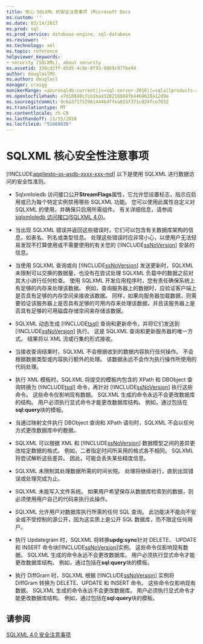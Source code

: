 ```yaml
---
title: 核心 SQLXML 的安全注意事项 |Microsoft Docs
ms.custom: ''
ms.date: 03/14/2017
ms.prod: sql
ms.prod_service: database-engine, sql-database
ms.reviewer: ''
ms.technology: xml
ms.topic: reference
helpviewer_keywords:
- security [SQLXML], about security
ms.assetid: 330cd2ff-d5d5-4c8e-8f93-0869c977be94
author: douglaslMS
ms.author: douglasl
manager: craigg
monikerRange: =azuresqldb-current||>=sql-server-2016||=sqlallproducts-allversions||>=sql-server-linux-2017||=azuresqldb-mi-current
ms.openlocfilehash: a7d18848c7cb1baa328210884fb4460628a12d9e
ms.sourcegitcommit: 9c6a37175296144464ffea815f371c024fce7032
ms.translationtype: MT
ms.contentlocale: zh-CN
ms.lasthandoff: 11/15/2018
ms.locfileid: "51669036"
---
```

# <a name="core-sqlxml-security-considerations"></a>SQLXML 核心安全性注意事项
[!INCLUDE[appliesto-ss-asdb-xxxx-xxx-md](../../../includes/appliesto-ss-asdb-xxxx-xxx-md.md)]
  以下是使用 SQLXML 进行数据访问的安全性准则。  
  
-   Sqlxmloledb 访问接口公开**StreamFlags**属性，它允许您设置标志，指示应启用或已为每个特定实例禁用哪些 SQLXML 功能。 您可以使用此属性自定义对 SQLXML 的使用，并确保只启用所需组件。 有关详细信息，请参阅[sqlxmloledb 访问接口&#40;SQLXML 4.0&#41;](https://msdn.microsoft.com/library/fc489682-690a-4bb0-b5ac-237d376dc110)。  
  
-   当出现 SQLXML 错误并返回这些错误时，它们可以包含有关数据库架构的信息，如表名、列名或类型信息。 处理这些错误时应非常小心，以使用户无法轻易发现不打算使用或不需要使用的有关您的 [!INCLUDE[ssNoVersion](../../../includes/ssnoversion-md.md)] 安装的信息。  
  
-   当使用 SQLXML 查询或向 [!INCLUDE[ssNoVersion](../../../includes/ssnoversion-md.md)] 发送更新时，SQLXML 未限制可以交换的数据量，也没有在尝试处理 SQLXML 负载中的数据之前对其大小进行任何检查。 使用 SQLXML 开发应用程序时，您有责任确保系统上有足够的内存来处理该数据。 例如，查询服务器上的数据时，应验证客户端上是否具有足够的内存空间来接收该数据。 同样，如果向服务器加载数据，则需要验证该服务器上是否具有足够的可用内存来处理该数据，并且该服务器上是否具有足够的可用磁盘存储空间来存储该数据。  
  
-   SQLXML 动态生成 [!INCLUDE[tsql](../../../includes/tsql-md.md)] 查询和更新命令，并将它们发送到 [!INCLUDE[ssNoVersion](../../../includes/ssnoversion-md.md)] 执行。 这是 SQLXML 查询和更新服务器的唯一方式。 结果将以 XML 流或行集的形式接收。  
  
-   当接收查询结果时，SQLXML 不会根据收到的数据内容执行任何操作。 不会根据数据类型或内容执行额外的处理。 该数据永远不会作为执行操作所使用的代码处理。  
  
-   执行 XML 模板时，SQLXML 将提交的模板内包含的 XPath 和 DBObject 查询转换为 [!INCLUDE[tsql](../../../includes/tsql-md.md)] 命令，再针对 [!INCLUDE[ssNoVersion](../../../includes/ssnoversion-md.md)] 执行这些命令。 这些命令仅影响现有数据。 SQLXML 生成的命令永远不会更改数据库的结构。 用户必须执行显式命令才能更改数据库结构。 例如，通过包括在**sql:query**块的模板。  
  
-   当通过映射文件执行 DBObject 查询和 XPath 语句时，SQLXML 不会以任何方式更改数据库中的数据。  
  
-   SQLXML 可以根据 XML 和 [!INCLUDE[ssNoVersion](../../../includes/ssnoversion-md.md)] 数据模型之间的差异更改给定数据的格式。 例如，二者指定时间所采用的格式各不相同。 SQLXML 将尝试解析这些差异。 因此，可能会丢失某些精度信息。  
  
-   SQLXML 未限制其处理数据所需的时间长短。 处理将继续进行，直到出现错误或处理完成为止。  
  
-   SQLXML 未能写入文件系统。 如果用户希望保存从数据库检索到的数据，则必须使用用户自己的代码来执行此操作。  
  
-   SQLXML 允许用户对数据库执行所需的任何 SQL 查询。 此功能决不能向不安全或不受控制的源公开，因为这实质上是公开 SQL 数据库，而不限定任何用户。  
  
-   执行 Updategram 时，SQLXML 将转换**updg:sync**针对 DELETE、 UPDATE 和 INSERT 命令块[!INCLUDE[ssNoVersion](../../../includes/ssnoversion-md.md)]实例。 这些命令仅影响现有数据。 SQLXML 生成的命令永远不会更改数据库。 用户必须执行显式命令才能更改数据库结构。 例如，通过包括在**sql:query**块的模板。  
  
-   执行 DiffGram 时，SQLXML 根据 [!INCLUDE[ssNoVersion](../../../includes/ssnoversion-md.md)] 实例将 DiffGram 转换为 DELETE、UPDATE 和 INSERT 命令。 这些命令仅影响现有数据。 SQLXML 生成的命令永远不会更改数据库。 用户必须执行显式命令才能更改数据库结构。 例如，通过包括在**sql:query**块的模板。  
  
## <a name="see-also"></a>请参阅  
 [SQLXML 4.0 安全注意事项](../../../relational-databases/sqlxml-annotated-xsd-schemas-xpath-queries/security/sqlxml-4-0-security-considerations.md)  
  
  
